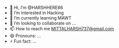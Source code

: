 - 👋 Hi, I’m @HARSHHERE86
- 👀 I’m interested in Hacking
- 🌱 I’m currently learning MAWT
- 💞️ I’m looking to collaborate on ...
- 📫 How to reach me MITTALHARSH737@gmail.com
- 😄 Pronouns: ...
- ⚡ Fun fact: ...

<!---
HARSHHERE86/HARSHHERE86 is a ✨ special ✨ repository because its `README.md` (this file) appears on your GitHub profile.
You can click the Preview link to take a look at your changes.
--->
